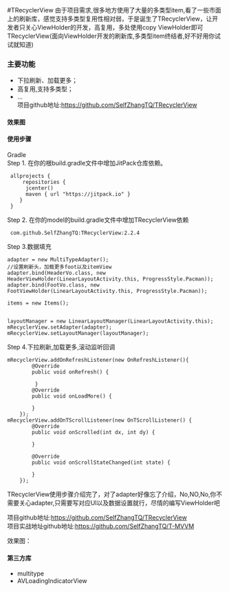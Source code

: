 #TRecyclerView
由于项目需求,很多地方使用了大量的多类型item,看了一些市面上的刷新库，感觉支持多类型复用性相对弱，于是诞生了TRecyclerView，让开发者只关心ViewHolder的开发，高复用，多处使用copy ViewHolder即可
TRecyclerView(面向ViewHolder开发的刷新库,多类型item终结者,好不好用你试试就知道) <br/>

### 主要功能<br/>
   * 下拉刷新、加载更多；<br/>
   * 高复用,支持多类型；<br/>
   * ...<br/>
   项目github地址:<https://github.com/SelfZhangTQ/TRecyclerView> <br/>

#### 效果图 <br/>

#### 使用步骤 <br/>
  Gradle<br/>
 Step 1. 在你的根build.gradle文件中增加JitPack仓库依赖。

     allprojects {
         repositories {
          jcenter()
          maven { url "https://jitpack.io" }
        }
     }

 Step 2. 在你的model的build.gradle文件中增加TRecyclerView依赖<br/>

     com.github.SelfZhangTQ:TRecyclerView:2.2.4

 Step 3.数据填充<br/>

    adapter = new MultiTypeAdapter();
    //设置刷新头，加载更多foot以及itemView
    adapter.bind(HeaderVo.class, new HeaderViewHolder(LinearLayoutActivity.this, ProgressStyle.Pacman));
    adapter.bind(FootVo.class, new FootViewHolder(LinearLayoutActivity.this, ProgressStyle.Pacman));

    items = new Items();


    layoutManager = new LinearLayoutManager(LinearLayoutActivity.this);
    mRecyclerView.setAdapter(adapter);
    mRecyclerView.setLayoutManager(layoutManager);

 Step 4.下拉刷新,加载更多,滚动监听回调<br/>

    mRecyclerView.addOnRefreshListener(new OnRefreshListener(){
            @Override
            public void onRefresh() {

             }
            @Override
            public void onLoadMore() {

            }
        });
    mRecyclerView.addOnTScrollListener(new OnTScrollListener() {
            @Override
            public void onScrolled(int dx, int dy) {

            }

            @Override
            public void onScrollStateChanged(int state) {

            }
        });



 TRecyclerView使用步骤介绍完了，对了adapter好像忘了介绍，No,NO,No,你不需要关心adapter,只需要写对应UI以及数据设置就行，尽情的编写ViewHolder吧


 项目github地址:<https://github.com/SelfZhangTQ/TRecyclerView> <br/>
项目实战地址github地址:<https://github.com/SelfZhangTQ/T-MVVM> <br/>

效果图：

#### 第三方库 <br/>
* multitype <br/>
* AVLoadingIndicatorView <br/>


